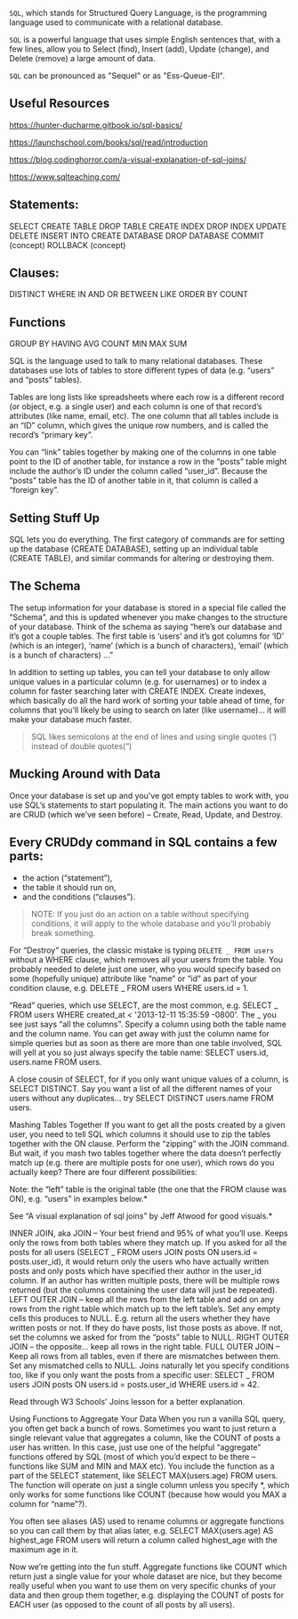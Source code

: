 `SQL`, which stands for Structured Query Language, is the programming language used to communicate with a relational database.

`SQL` is a powerful language that uses simple English sentences that, with a few lines, allow you to Select (find), Insert (add), Update (change), and Delete (remove) a large amount of data.

`SQL` can be pronounced as "Sequel" or as "Ess-Queue-Ell".

## Useful Resources

https://hunter-ducharme.gitbook.io/sql-basics/

https://launchschool.com/books/sql/read/introduction

https://blog.codinghorror.com/a-visual-explanation-of-sql-joins/

https://www.sqlteaching.com/

## Statements:

SELECT
CREATE TABLE
DROP TABLE
CREATE INDEX
DROP INDEX
UPDATE
DELETE
INSERT INTO
CREATE DATABASE
DROP DATABASE
COMMIT (concept)
ROLLBACK (concept)

## Clauses:

DISTINCT
WHERE
IN
AND
OR
BETWEEN
LIKE
ORDER BY
COUNT

## Functions

GROUP BY
HAVING
AVG
COUNT
MIN
MAX
SUM

SQL is the language used to talk to many relational databases. These databases use lots of tables to store different types of data (e.g. “users” and “posts” tables).

Tables are long lists like spreadsheets where each row is a different record (or object, e.g. a single user) and each column is one of that record’s attributes (like name, email, etc). The one column that all tables include is an “ID” column, which gives the unique row numbers, and is called the record’s “primary key”.

You can “link” tables together by making one of the columns in one table point to the ID of another table, for instance a row in the “posts” table might include the author’s ID under the column called “user_id”. Because the “posts” table has the ID of another table in it, that column is called a “foreign key”.

## Setting Stuff Up

SQL lets you do everything. The first category of commands are for setting up the database (CREATE DATABASE), setting up an individual table (CREATE TABLE), and similar commands for altering or destroying them.

## The Schema

The setup information for your database is stored in a special file called the “Schema”, and this is updated whenever you make changes to the structure of your database. Think of the schema as saying “here’s our database and it’s got a couple tables. The first table is ‘users’ and it’s got columns for ‘ID’ (which is an integer), ‘name’ (which is a bunch of characters), ‘email’ (which is a bunch of characters) …”

In addition to setting up tables, you can tell your database to only allow unique values in a particular column (e.g. for usernames) or to index a column for faster searching later with CREATE INDEX. Create indexes, which basically do all the hard work of sorting your table ahead of time, for columns that you’ll likely be using to search on later (like username)… it will make your database much faster.

> SQL likes semicolons at the end of lines and using single quotes (‘) instead of double quotes(“)

## Mucking Around with Data

Once your database is set up and you’ve got empty tables to work with, you use SQL’s statements to start populating it. The main actions you want to do are CRUD (which we’ve seen before) – Create, Read, Update, and Destroy.

## Every CRUDdy command in SQL contains a few parts:

- the action (“statement”),
- the table it should run on,
- and the conditions (“clauses”).

> NOTE: If you just do an action on a table without specifying conditions, it will apply to the whole database and you’ll probably break something.

For “Destroy” queries, the classic mistake is typing `DELETE _ FROM users` without a WHERE clause, which removes all your users from the table. You probably needed to delete just one user, who you would specify based on some (hopefully unique) attribute like “name” or “id” as part of your condition clause, e.g. DELETE \_ FROM users WHERE users.id = 1.

“Read” queries, which use SELECT, are the most common, e.g. SELECT _ FROM users WHERE created_at < '2013-12-11 15:35:59 -0800'. The _ you see just says “all the columns”. Specify a column using both the table name and the column name. You can get away with just the column name for simple queries but as soon as there are more than one table involved, SQL will yell at you so just always specify the table name: SELECT users.id, users.name FROM users.

A close cousin of SELECT, for if you only want unique values of a column, is SELECT DISTINCT. Say you want a list of all the different names of your users without any duplicates… try SELECT DISTINCT users.name FROM users.

Mashing Tables Together
If you want to get all the posts created by a given user, you need to tell SQL which columns it should use to zip the tables together with the ON clause. Perform the “zipping” with the JOIN command. But wait, if you mash two tables together where the data doesn’t perfectly match up (e.g. there are multiple posts for one user), which rows do you actually keep? There are four different possibilities:

Note: the “left” table is the original table (the one that the FROM clause was ON), e.g. “users” in examples below.\*

See “A visual explanation of sql joins” by Jeff Atwood for good visuals.\*

INNER JOIN, aka JOIN – Your best friend and 95% of what you’ll use. Keeps only the rows from both tables where they match up. If you asked for all the posts for all users (SELECT _ FROM users JOIN posts ON users.id = posts.user_id), it would return only the users who have actually written posts and only posts which have specified their author in the user_id column. If an author has written multiple posts, there will be multiple rows returned (but the columns containing the user data will just be repeated).
LEFT OUTER JOIN – keep all the rows from the left table and add on any rows from the right table which match up to the left table’s. Set any empty cells this produces to NULL. E.g. return all the users whether they have written posts or not. If they do have posts, list those posts as above. If not, set the columns we asked for from the “posts” table to NULL.
RIGHT OUTER JOIN – the opposite… keep all rows in the right table.
FULL OUTER JOIN – Keep all rows from all tables, even if there are mismatches between them. Set any mismatched cells to NULL.
Joins naturally let you specify conditions too, like if you only want the posts from a specific user: SELECT _ FROM users JOIN posts ON users.id = posts.user_id WHERE users.id = 42.

Read through W3 Schools’ Joins lesson for a better explanation.

Using Functions to Aggregate Your Data
When you run a vanilla SQL query, you often get back a bunch of rows. Sometimes you want to just return a single relevant value that aggregates a column, like the COUNT of posts a user has written. In this case, just use one of the helpful “aggregate” functions offered by SQL (most of which you’d expect to be there – functions like SUM and MIN and MAX etc). You include the function as a part of the SELECT statement, like SELECT MAX(users.age) FROM users. The function will operate on just a single column unless you specify \*, which only works for some functions like COUNT (because how would you MAX a column for “name”?).

You often see aliases (AS) used to rename columns or aggregate functions so you can call them by that alias later, e.g. SELECT MAX(users.age) AS highest_age FROM users will return a column called highest_age with the maximum age in it.

Now we’re getting into the fun stuff. Aggregate functions like COUNT which return just a single value for your whole dataset are nice, but they become really useful when you want to use them on very specific chunks of your data and then group them together, e.g. displaying the COUNT of posts for EACH user (as opposed to the count of all posts by all users).
